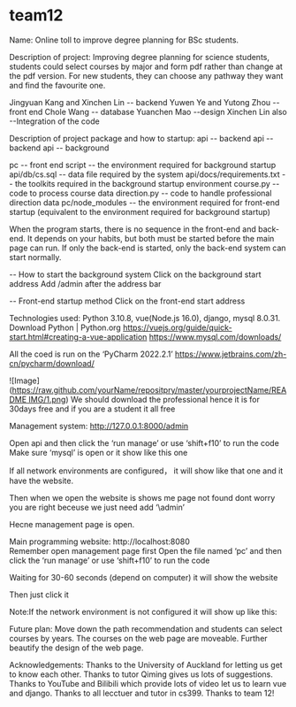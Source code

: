 # team12

Name: Online toll to improve degree planning for BSc students.

Description of project: Improving degree planning for science students, students could select courses by major and form pdf rather than change at the pdf version. For new students, they can choose any pathway they want and find the favourite one.

Jingyuan Kang and Xinchen Lin -- backend
Yuwen Ye and Yutong Zhou --front end
Chole Wang -- database
Yuanchen Mao --design 
Xinchen Lin also --Integration of the code
 
Description of project package and how to startup: 
api -- backend
api -- backend
api -- background

pc -- front end
script -- the environment required for background startup
api/db/cs.sql -- data file required by the system
api/docs/requirements.txt -- the toolkits required in the background startup environment
course.py -- code to process course data
direction.py -- code to handle professional direction data
pc/node_modules -- the environment required for front-end startup (equivalent to the environment required for background startup)

When the program starts, there is no sequence in the front-end and back-end. It depends on your habits, but both must be started before the main page can run. If only the back-end is started, only the back-end system can start normally.

-- How to start the background system
Click on the background start address
Add /admin after the address bar

-- Front-end startup method
Click on the front-end start address

Technologies used: Python 3.10.8, vue(Node.js 16.0), django, mysql 8.0.31.
Download Python | Python.org
https://vuejs.org/guide/quick-start.html#creating-a-vue-application
https://www.mysql.com/downloads/

All the coed is run on the ‘PyCharm 2022.2.1’ 
https://www.jetbrains.com/zh-cn/pycharm/download/

![Image]([https://raw.github.com/yourName/repositpry/master/yourprojectName/README IMG/1.png](https://github.com/lXinchenn/team12/blob/master/README%20IMG/1.png))
We should download the professional hence it is for 30days free and if you are a student it all free

Management system:
http://127.0.0.1:8000/admin

Open api and then click the ‘run manage’ or use ‘shift+f10’ to run the code
Make sure ‘mysql’ is open or it show like this one

If all network environments are configured， it will show like that one and it have the website.

Then when we open the website is shows me page not found dont worry you are right beceuse we just need add ‘\admin’




Hecne management page is open.


Main programming website:
http://localhost:8080          
Remember open management page first
Open the file named ‘pc’ and then click the ‘run manage’ or use ‘shift+f10’ to run the code

Waiting for 30-60 seconds (depend on computer) it will show the website

Then just click it


Note:If the network environment is not configured it will show up like this:
  

Future plan: Move down the path recommendation and students can select courses by years. The courses on the web page are moveable. Further beautify the design of the web page.

Acknowledgements:
Thanks to the University of Auckland for letting us get to know each other. Thanks to tutor Qiming gives us lots of suggestions. Thanks to YouTube and Bilibili which provide lots of video let us to learn vue and django. Thanks to all lecctuer and tutor in cs399. Thanks to team 12!
